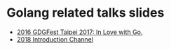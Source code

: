 # Golang related talks slides

- [2016 GDGFest Taipei 2017: In Love with Go.](https://go-talks.appspot.com/github.com/kkdai/GolangTalks/gdgfest/gdgfest.slide#1)
- [2018 Introduction Channel](https://go-talks.appspot.com/github.com/kkdai/introduction-channel/gochannel.slide#1)
